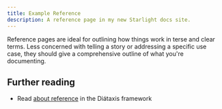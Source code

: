 ```yaml
---
title: Example Reference
description: A reference page in my new Starlight docs site.
---
```


<script async src="https://pagead2.googlesyndication.com/pagead/js/adsbygoogle.js?client=ca-pub-1373341236327290"
     crossorigin="anonymous"></script>
<!-- spaceship-main -->

<ins class="adsbygoogle"
     style="display:block"
     data-ad-client="ca-pub-1373341236327290"
     data-ad-slot="9699001202"
     data-ad-format="auto"
     data-full-width-responsive="true"></ins>

<script>
     (adsbygoogle = window.adsbygoogle || []).push({});
</script>

Reference pages are ideal for outlining how things work in terse and clear terms.
Less concerned with telling a story or addressing a specific use case, they should give a comprehensive outline of what you're documenting.

## Further reading

- Read [about reference](https://diataxis.fr/reference/) in the Diátaxis framework
